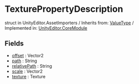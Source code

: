 # TexturePropertyDescription
struct in UnityEditor.AssetImporters
 / Inherits from: <a href="https://docs.unity3d.com/6000.0/Documentation/ScriptReference/ValueType.html" target="_blank">ValueType</a> / Implemented in: <a href="https://docs.unity3d.com/6000.0/Documentation/ScriptReference/UnityEditor.CoreModule.html" target="_blank">UnityEditor.CoreModule</a>
## Fields
- <a href="https://docs.unity3d.com/6000.0/Documentation/ScriptReference/TexturePropertyDescription-offset.html" target="_blank">offset</a> : Vector2
- <a href="https://docs.unity3d.com/6000.0/Documentation/ScriptReference/TexturePropertyDescription-path.html" target="_blank">path</a> : String
- <a href="https://docs.unity3d.com/6000.0/Documentation/ScriptReference/TexturePropertyDescription-relativePath.html" target="_blank">relativePath</a> : String
- <a href="https://docs.unity3d.com/6000.0/Documentation/ScriptReference/TexturePropertyDescription-scale.html" target="_blank">scale</a> : Vector2
- <a href="https://docs.unity3d.com/6000.0/Documentation/ScriptReference/TexturePropertyDescription-texture.html" target="_blank">texture</a> : Texture
